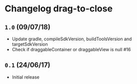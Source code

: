 # Changelog drag-to-close

## `1.0` (09/07/18)

- Update gradle, compileSdkVersion, buildToolsVersion and targetSdkVersion
- Check if draggableContainer or draggableView is null #16

## `0.1` (24/06/17)

- Initial release
